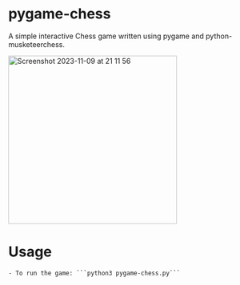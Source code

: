 # pygame-chess
A simple interactive Chess game written using pygame and python-musketeerchess. 

<img width="337" alt="Screenshot 2023-11-09 at 21 11 56" src="https://github.com/Cuberates/pygame-chess/assets/79352883/2cc05c67-60e0-44ce-84cb-5fab125474f3">

# Usage
```
- To run the game: ```python3 pygame-chess.py```

